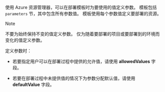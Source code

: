 使用 Azure 资源管理器，可以在部署模板时为要使用的值定义参数。 模板包括 `parameters` 节，其中包含所有参数值。 模板使用每个参数值定义要部署的资源。

> [!NOTE]
> 不要为始终保持不变的值定义参数。 仅为随着要部署的项目或要部署到的环境而变化的值定义参数。

定义参数时：

* 若要指定用户可以在部署过程中提供的允许值，请使用 **allowedValues** 字段。

* 若要在部署过程中未提供值的情况下为参数分配默认值，请使用 **defaultValue** 字段。 
